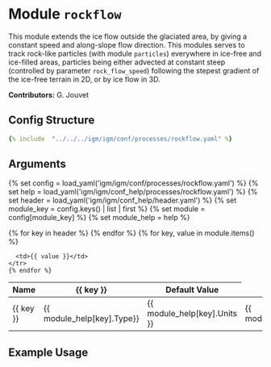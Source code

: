 # Module `rockflow`

This module extends the ice flow outside the glaciated area, by giving a constant speed and along-slope flow direction. This modules serves to track rock-like particles (with module `particles`) everywhere in ice-free and ice-filled areas, particles being either advected at constant steep (controlled by parameter `rock_flow_speed`) following the stepest gradient of the ice-free terrain in 2D, or by ice flow in 3D.

**Contributors:** G. Jouvet

## Config Structure  
~~~yaml
{% include  "../../../igm/igm/conf/processes/rockflow.yaml" %}
~~~

## Arguments

{% set config = load_yaml('igm/igm/conf/processes/rockflow.yaml') %}
{% set help = load_yaml('igm/igm/conf_help/processes/rockflow.yaml') %}
{% set header = load_yaml('igm/igm/conf_help/header.yaml') %}
{% set module_key = config.keys() | list | first %}
{% set module = config[module_key] %}
{% set module_help = help %}

<table>
  <thead>
    <tr>
      <th>Name</th>
      {% for key in header %}
      <th>{{ key }}</th>
      {% endfor %}
      <th>Default Value</th>
    </tr>
  </thead>
  <tbody>
    {% for key, value in module.items() %}
    <tr>
      <td>{{ key }}</td>
      <td>{{ module_help[key].Type}}</td>
      <!-- <td>{{ module_help[key].Units}}</td> -->
      <td><span class="math">{{ module_help[key].Units }}</span></td>
      <td>{{ module_help[key].Description}}</td>

      <td>{{ value }}</td>
    </tr>
    {% endfor %}
  </tbody>
</table>

<script type="text/javascript">
  MathJax.Hub.Queue(["Typeset", MathJax.Hub]);
</script>

## Example Usage